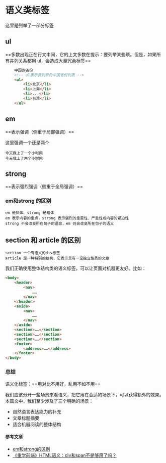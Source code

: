 # 语义类标签

这里是列举了一部分标签

## ul

==多数出现正在行文中间，它的上文多数在提示：要列举某些项。但是，如果所有并列关系都用 ul，会造成大量冗余标签==

```html
    中国的省份
    <!-- ul表示要列举的中国省份列表 -->
    <ul>
        <li>北京</li>
        <li>上海</li>
        <li>...</li>
        <li>台湾</li>
    </ul>
```

## em

==表示强调（侧重于局部强调）==

这里强调一个还是两个

    今天我上了一个小时网
    今天我上了两个小时网

## strong

==表示强烈强调（侧重于全局强调）==

### em和strong 的区别

    em 是斜体、strong 是粗体
    em 表示内容的重点，strong 表示强烈的重要性、严重性或内容的紧迫性
    strong 不会改变所在句子的语意，em 则会改变所在句子的语义

## section 和 article 的区别

    section 一个有语义的div标签
    article 是一种特别的结构，它表示具有一定独立性质的文章

我们正确使用整体结构类的语义标签，可以让页面对机器更友好。比如：

```html
<body>
    <header>
        <nav>
            ……
        </nav>
    </header>
    <aside>
        <nav>
            ……
        </nav>
    </aside>
    <section>……</section>
    <section>……</section>
    <section>……</section>
    <footer>
        <address>……</address>
    </footer>
</body>

```

### 总结

语义化标签：==用对比不用好，乱用不如不用==

我们应该分开一些场景来看语义，把它用在合适的场景下，可以获得额外的效果。本篇文中，我们至少涉及了三个明确的场景：

* 自然语言表达能力的补充
* 文章标题摘要
* 适合机器阅读的整体结构

#### 参考文章

* [em和strong的区别](https://segmentfault.com/a/1190000002481725)
* [《重学前端》HTML语义：div和span不是够用了吗？](https://time.geekbang.org/column/article/78158)